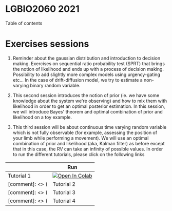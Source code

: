 # LGBIO2060 2021
 
Table of contents

# Exercises sessions

1. Reminder about the gaussian distribution and introduction to decision making. Exercises on sequential ratio probability test (SPRT) that brings the notion of likelihood and ends up with a process of decision making. Possibility to add slightly more complex models using urgency-gating etc... In the case of drift-diffusion model, we try to estimate a non-varying binary random variable.

2. This second session introduces the notion of prior (ie. we have some knowledge about the system we're observing) and how to mix them with likelihood in order to get an optimal posterior estimation. In this session, we will introduce Bayes' theorem and optimal combination of prior and likelihood on a toy example.

3. This third session will be about continuous time varying random variable which is not fully observable (for example, assessing the position of your limb while performing a movement). We will use an optimal combination of prior and likelihood (aka, Kalman filter) as before except that in this case, the RV can take an infinity of possible values.
In order to run the different tutorials, please click on the following links

|   | Run | 
| - | --- |
| Tutorial 1 | [![Open In Colab](https://colab.research.google.com/assets/colab-badge.svg)](https://colab.research.google.com/github/svandergoote/LGBIO2060-2021/blob/main/LGBIO2060_TP1.ipynb) | 
[comment]: <> (| Tutorial 2 | [![Open In Colab](https://colab.research.google.com/assets/colab-badge.svg)](https://colab.research.google.com/github/fblondiaux/LGBIO2060-2020/blob/master/LGBIO2060_TP2.ipynb) | )
[comment]: <> (| Tutorial 3 | [![Open In Colab](https://colab.research.google.com/assets/colab-badge.svg)](https://colab.research.google.com/github/fblondiaux/LGBIO2060-2020/blob/master/LGBIO2060_TP3.ipynb) |  )
[comment]: <> (| Tutorial 4 | [![Open In Colab](https://colab.research.google.com/assets/colab-badge.svg)](https://colab.research.google.com/github/fblondiaux/LGBIO2060-2020/blob/master/LGBIO2060_TP4.ipynb) |  )

